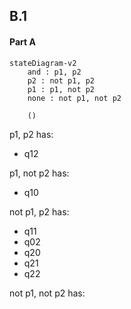 ## B.1
#### Part A
```mermaid
stateDiagram-v2
	and : p1, p2
	p2 : not p1, p2
	p1 : p1, not p2
	none : not p1, not p2

	()
```

p1, p2 has:
- q12

p1, not p2 has:
- q10

not p1, p2 has:
- q11
- q02
- q20
- q21
- q22

not p1, not p2 has:
